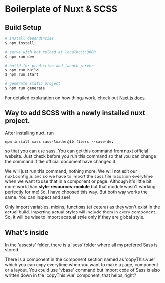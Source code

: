 # Boilerplate of Nuxt & SCSS

## Build Setup

```bash
# install dependencies
$ npm install

# serve with hot reload at localhost:3000
$ npm run dev

# build for production and launch server
$ npm run build
$ npm run start

# generate static project
$ npm run generate
```

For detailed explanation on how things work, check out [Nuxt.js docs](https://nuxtjs.org).


## Way to add SCSS with a newly installed nuxt project.

After installing nuxt, run

```
npm install sass sass-loader@10 fibers --save-dev
```

so that you can use sass. You can get this command from nuxt official website. Just check before you run this command so that you can change the command if the official document have changed it.

We will just run this command, nothing more. We will not edit our nuxt.config.js and so we have to import the sass file loacation everytime when we want to use that in a component or page.  Although it's little bit more work than **style-resources-module** but that module wasn't working perfectly for me! So, I have choosed this way. But both way works the same. You can inspect and see!

Only  import variables, mixins, functions (et cetera) as they won't exist in the actual build. Importing actual styles will include them in every component. So, it will be wise to  import acatual style only if they are global style.  


## What's inside

In the 'assests' folder, there is a 'scss' folder where all my prefered Sass is stored. 

There is a component in the component section named as 'copyThis.vue' which you can copy everytime when you want to make a page, component or a layout.  You could use 'vbase' command but import code of Sass is also written down in the 'copyThis.vue' component, that helps, right?
